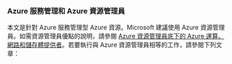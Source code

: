 ### Azure 服務管理和 Azure 資源管理員
 
本文是針對 Azure 服務管理型 Azure 資源。Microsoft 建議使用 Azure 資源管理員。如需資源管理員優點的說明，請參閱 [Azure 資源管理員底下的 Azure 運算、網路和儲存體提供者](../articles/virtual-machines/virtual-machines-azurerm-versus-azuresm.md)。若要執行與 Azure 資源管理員相等的工作，請參閱下列文章：

<!---HONumber=58-->